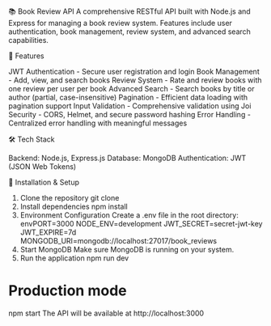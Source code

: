 📚 Book Review API
A comprehensive RESTful API built with Node.js and Express for managing a book review system. Features include user authentication, book management, review system, and advanced search capabilities.

🚀 Features

JWT Authentication - Secure user registration and login
Book Management - Add, view, and search books
Review System - Rate and review books with one review per user per book
Advanced Search - Search books by title or author (partial, case-insensitive)
Pagination - Efficient data loading with pagination support
Input Validation - Comprehensive validation using Joi
Security - CORS, Helmet, and secure password hashing
Error Handling - Centralized error handling with meaningful messages

🛠️ Tech Stack

Backend: Node.js, Express.js
Database: MongoDB
Authentication: JWT (JSON Web Tokens)

🔧 Installation & Setup
1. Clone the repository
git clone <repository-url>
2. Install dependencies
npm install
3. Environment Configuration
Create a .env file in the root directory:
envPORT=3000
NODE_ENV=development
JWT_SECRET=secret-jwt-key
JWT_EXPIRE=7d
MONGODB_URI=mongodb://localhost:27017/book_reviews
4. Start MongoDB
Make sure MongoDB is running on your system.
5. Run the application
npm run dev

# Production mode
npm start
The API will be available at http://localhost:3000
